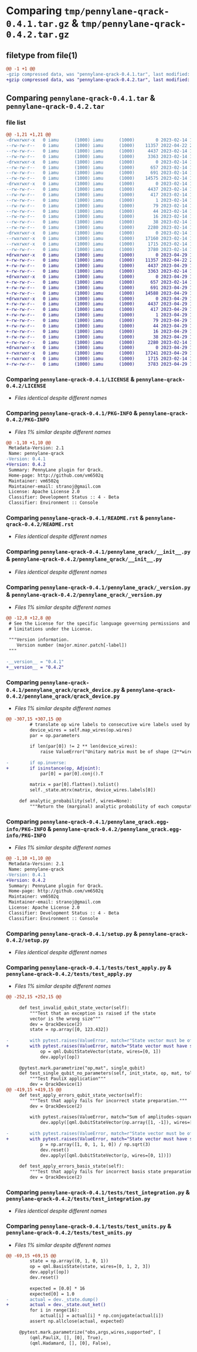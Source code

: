 # Comparing `tmp/pennylane-qrack-0.4.1.tar.gz` & `tmp/pennylane-qrack-0.4.2.tar.gz`

## filetype from file(1)

```diff
@@ -1 +1 @@
-gzip compressed data, was "pennylane-qrack-0.4.1.tar", last modified: Tue Feb 14 11:45:11 2023, max compression
+gzip compressed data, was "pennylane-qrack-0.4.2.tar", last modified: Sat Apr 29 12:07:48 2023, max compression
```

## Comparing `pennylane-qrack-0.4.1.tar` & `pennylane-qrack-0.4.2.tar`

### file list

```diff
@@ -1,21 +1,21 @@
-drwxrwxr-x   0 iamu      (1000) iamu      (1000)        0 2023-02-14 11:45:11.579066 pennylane-qrack-0.4.1/
--rw-rw-r--   0 iamu      (1000) iamu      (1000)    11357 2022-04-22 20:03:22.000000 pennylane-qrack-0.4.1/LICENSE
--rw-rw-r--   0 iamu      (1000) iamu      (1000)     4437 2023-02-14 11:45:11.579066 pennylane-qrack-0.4.1/PKG-INFO
--rw-rw-r--   0 iamu      (1000) iamu      (1000)     3363 2023-02-14 11:13:39.000000 pennylane-qrack-0.4.1/README.rst
-drwxrwxr-x   0 iamu      (1000) iamu      (1000)        0 2023-02-14 11:45:11.579066 pennylane-qrack-0.4.1/pennylane_qrack/
--rw-rw-r--   0 iamu      (1000) iamu      (1000)      657 2023-02-14 11:13:39.000000 pennylane-qrack-0.4.1/pennylane_qrack/__init__.py
--rw-rw-r--   0 iamu      (1000) iamu      (1000)      691 2023-02-14 11:14:25.000000 pennylane-qrack-0.4.1/pennylane_qrack/_version.py
--rw-rw-r--   0 iamu      (1000) iamu      (1000)    14575 2023-02-14 11:42:59.000000 pennylane-qrack-0.4.1/pennylane_qrack/qrack_device.py
-drwxrwxr-x   0 iamu      (1000) iamu      (1000)        0 2023-02-14 11:45:11.579066 pennylane-qrack-0.4.1/pennylane_qrack.egg-info/
--rw-rw-r--   0 iamu      (1000) iamu      (1000)     4437 2023-02-14 11:45:11.000000 pennylane-qrack-0.4.1/pennylane_qrack.egg-info/PKG-INFO
--rw-rw-r--   0 iamu      (1000) iamu      (1000)      417 2023-02-14 11:45:11.000000 pennylane-qrack-0.4.1/pennylane_qrack.egg-info/SOURCES.txt
--rw-rw-r--   0 iamu      (1000) iamu      (1000)        1 2023-02-14 11:45:11.000000 pennylane-qrack-0.4.1/pennylane_qrack.egg-info/dependency_links.txt
--rw-rw-r--   0 iamu      (1000) iamu      (1000)       79 2023-02-14 11:45:11.000000 pennylane-qrack-0.4.1/pennylane_qrack.egg-info/entry_points.txt
--rw-rw-r--   0 iamu      (1000) iamu      (1000)       44 2023-02-14 11:45:11.000000 pennylane-qrack-0.4.1/pennylane_qrack.egg-info/requires.txt
--rw-rw-r--   0 iamu      (1000) iamu      (1000)       16 2023-02-14 11:45:11.000000 pennylane-qrack-0.4.1/pennylane_qrack.egg-info/top_level.txt
--rw-rw-r--   0 iamu      (1000) iamu      (1000)       38 2023-02-14 11:45:11.579066 pennylane-qrack-0.4.1/setup.cfg
--rw-rw-r--   0 iamu      (1000) iamu      (1000)     2280 2023-02-14 11:31:02.000000 pennylane-qrack-0.4.1/setup.py
-drwxrwxr-x   0 iamu      (1000) iamu      (1000)        0 2023-02-14 11:45:11.579066 pennylane-qrack-0.4.1/tests/
--rwxrwxr-x   0 iamu      (1000) iamu      (1000)    17160 2023-02-14 11:27:48.000000 pennylane-qrack-0.4.1/tests/test_apply.py
--rwxrwxr-x   0 iamu      (1000) iamu      (1000)     1715 2023-02-14 11:28:19.000000 pennylane-qrack-0.4.1/tests/test_integration.py
--rw-rw-r--   0 iamu      (1000) iamu      (1000)     3780 2023-02-14 11:28:49.000000 pennylane-qrack-0.4.1/tests/test_units.py
+drwxrwxr-x   0 iamu      (1000) iamu      (1000)        0 2023-04-29 12:07:48.864655 pennylane-qrack-0.4.2/
+-rw-rw-r--   0 iamu      (1000) iamu      (1000)    11357 2022-04-22 20:03:22.000000 pennylane-qrack-0.4.2/LICENSE
+-rw-rw-r--   0 iamu      (1000) iamu      (1000)     4437 2023-04-29 12:07:48.864655 pennylane-qrack-0.4.2/PKG-INFO
+-rw-rw-r--   0 iamu      (1000) iamu      (1000)     3363 2023-02-14 11:13:39.000000 pennylane-qrack-0.4.2/README.rst
+drwxrwxr-x   0 iamu      (1000) iamu      (1000)        0 2023-04-29 12:07:48.864655 pennylane-qrack-0.4.2/pennylane_qrack/
+-rw-rw-r--   0 iamu      (1000) iamu      (1000)      657 2023-02-14 11:13:39.000000 pennylane-qrack-0.4.2/pennylane_qrack/__init__.py
+-rw-rw-r--   0 iamu      (1000) iamu      (1000)      691 2023-04-29 12:06:12.000000 pennylane-qrack-0.4.2/pennylane_qrack/_version.py
+-rw-rw-r--   0 iamu      (1000) iamu      (1000)    14588 2023-04-29 12:00:06.000000 pennylane-qrack-0.4.2/pennylane_qrack/qrack_device.py
+drwxrwxr-x   0 iamu      (1000) iamu      (1000)        0 2023-04-29 12:07:48.864655 pennylane-qrack-0.4.2/pennylane_qrack.egg-info/
+-rw-rw-r--   0 iamu      (1000) iamu      (1000)     4437 2023-04-29 12:07:48.000000 pennylane-qrack-0.4.2/pennylane_qrack.egg-info/PKG-INFO
+-rw-rw-r--   0 iamu      (1000) iamu      (1000)      417 2023-04-29 12:07:48.000000 pennylane-qrack-0.4.2/pennylane_qrack.egg-info/SOURCES.txt
+-rw-rw-r--   0 iamu      (1000) iamu      (1000)        1 2023-04-29 12:07:48.000000 pennylane-qrack-0.4.2/pennylane_qrack.egg-info/dependency_links.txt
+-rw-rw-r--   0 iamu      (1000) iamu      (1000)       79 2023-04-29 12:07:48.000000 pennylane-qrack-0.4.2/pennylane_qrack.egg-info/entry_points.txt
+-rw-rw-r--   0 iamu      (1000) iamu      (1000)       44 2023-04-29 12:07:48.000000 pennylane-qrack-0.4.2/pennylane_qrack.egg-info/requires.txt
+-rw-rw-r--   0 iamu      (1000) iamu      (1000)       16 2023-04-29 12:07:48.000000 pennylane-qrack-0.4.2/pennylane_qrack.egg-info/top_level.txt
+-rw-rw-r--   0 iamu      (1000) iamu      (1000)       38 2023-04-29 12:07:48.864655 pennylane-qrack-0.4.2/setup.cfg
+-rw-rw-r--   0 iamu      (1000) iamu      (1000)     2280 2023-02-14 11:31:02.000000 pennylane-qrack-0.4.2/setup.py
+drwxrwxr-x   0 iamu      (1000) iamu      (1000)        0 2023-04-29 12:07:48.864655 pennylane-qrack-0.4.2/tests/
+-rwxrwxr-x   0 iamu      (1000) iamu      (1000)    17241 2023-04-29 12:01:31.000000 pennylane-qrack-0.4.2/tests/test_apply.py
+-rwxrwxr-x   0 iamu      (1000) iamu      (1000)     1715 2023-02-14 11:28:19.000000 pennylane-qrack-0.4.2/tests/test_integration.py
+-rw-rw-r--   0 iamu      (1000) iamu      (1000)     3783 2023-04-29 12:03:05.000000 pennylane-qrack-0.4.2/tests/test_units.py
```

### Comparing `pennylane-qrack-0.4.1/LICENSE` & `pennylane-qrack-0.4.2/LICENSE`

 * *Files identical despite different names*

### Comparing `pennylane-qrack-0.4.1/PKG-INFO` & `pennylane-qrack-0.4.2/PKG-INFO`

 * *Files 1% similar despite different names*

```diff
@@ -1,10 +1,10 @@
 Metadata-Version: 2.1
 Name: pennylane-qrack
-Version: 0.4.1
+Version: 0.4.2
 Summary: PennyLane plugin for Qrack.
 Home-page: http://github.com/vm6502q
 Maintainer: vm6502q
 Maintainer-email: stranoj@gmail.com
 License: Apache License 2.0
 Classifier: Development Status :: 4 - Beta
 Classifier: Environment :: Console
```

### Comparing `pennylane-qrack-0.4.1/README.rst` & `pennylane-qrack-0.4.2/README.rst`

 * *Files identical despite different names*

### Comparing `pennylane-qrack-0.4.1/pennylane_qrack/__init__.py` & `pennylane-qrack-0.4.2/pennylane_qrack/__init__.py`

 * *Files identical despite different names*

### Comparing `pennylane-qrack-0.4.1/pennylane_qrack/_version.py` & `pennylane-qrack-0.4.2/pennylane_qrack/_version.py`

 * *Files 1% similar despite different names*

```diff
@@ -12,8 +12,8 @@
 # See the License for the specific language governing permissions and
 # limitations under the License.
 
 """Version information.
    Version number (major.minor.patch[-label])
 """
 
-__version__ = "0.4.1"
+__version__ = "0.4.2"
```

### Comparing `pennylane-qrack-0.4.1/pennylane_qrack/qrack_device.py` & `pennylane-qrack-0.4.2/pennylane_qrack/qrack_device.py`

 * *Files 1% similar despite different names*

```diff
@@ -307,15 +307,15 @@
         # translate op wire labels to consecutive wire labels used by the device
         device_wires = self.map_wires(op.wires)
         par = op.parameters
 
         if len(par[0]) != 2 ** len(device_wires):
             raise ValueError("Unitary matrix must be of shape (2**wires, 2**wires).")
 
-        if op.inverse:
+        if isinstance(op, Adjoint):
             par[0] = par[0].conj().T
 
         matrix = par[0].flatten().tolist()
         self._state.mtrx(matrix, device_wires.labels[0])
 
     def analytic_probability(self, wires=None):
         """Return the (marginal) analytic probability of each computational basis state."""
```

### Comparing `pennylane-qrack-0.4.1/pennylane_qrack.egg-info/PKG-INFO` & `pennylane-qrack-0.4.2/pennylane_qrack.egg-info/PKG-INFO`

 * *Files 1% similar despite different names*

```diff
@@ -1,10 +1,10 @@
 Metadata-Version: 2.1
 Name: pennylane-qrack
-Version: 0.4.1
+Version: 0.4.2
 Summary: PennyLane plugin for Qrack.
 Home-page: http://github.com/vm6502q
 Maintainer: vm6502q
 Maintainer-email: stranoj@gmail.com
 License: Apache License 2.0
 Classifier: Development Status :: 4 - Beta
 Classifier: Environment :: Console
```

### Comparing `pennylane-qrack-0.4.1/setup.py` & `pennylane-qrack-0.4.2/setup.py`

 * *Files identical despite different names*

### Comparing `pennylane-qrack-0.4.1/tests/test_apply.py` & `pennylane-qrack-0.4.2/tests/test_apply.py`

 * *Files 1% similar despite different names*

```diff
@@ -252,15 +252,15 @@
 
     def test_invalid_qubit_state_vector(self):
         """Test that an exception is raised if the state
         vector is the wrong size"""
         dev = QrackDevice(2)
         state = np.array([0, 123.432])
 
-        with pytest.raises(ValueError, match=r"State vector must be of length 2\*\*wires"):
+        with pytest.raises(ValueError, match="State vector must have shape \\(2\\*\\*wires,\\) or \\(batch_size, 2\\*\\*wires\\)."):
             op = qml.QubitStateVector(state, wires=[0, 1])
             dev.apply([op])
 
     @pytest.mark.parametrize("op,mat", single_qubit)
     def test_single_qubit_no_parameters(self, init_state, op, mat, tol):
         """Test PauliX application"""
         dev = QrackDevice(1)
@@ -419,15 +419,15 @@
     def test_apply_errors_qubit_state_vector(self):
         """Test that apply fails for incorrect state preparation."""
         dev = QrackDevice(2)
 
         with pytest.raises(ValueError, match="Sum of amplitudes-squared does not equal one."):
             dev.apply([qml.QubitStateVector(np.array([1, -1]), wires=[0])])
 
-        with pytest.raises(ValueError, match=r"State vector must be of length 2\*\*wires."):
+        with pytest.raises(ValueError, match="State vector must have shape \\(2\\*\\*wires,\\) or \\(batch_size, 2\\*\\*wires\\)."):
             p = np.array([1, 0, 1, 1, 0]) / np.sqrt(3)
             dev.reset()
             dev.apply([qml.QubitStateVector(p, wires=[0, 1])])
 
     def test_apply_errors_basis_state(self):
         """Test that apply fails for incorrect basis state preparation."""
         dev = QrackDevice(2)
```

### Comparing `pennylane-qrack-0.4.1/tests/test_integration.py` & `pennylane-qrack-0.4.2/tests/test_integration.py`

 * *Files identical despite different names*

### Comparing `pennylane-qrack-0.4.1/tests/test_units.py` & `pennylane-qrack-0.4.2/tests/test_units.py`

 * *Files 1% similar despite different names*

```diff
@@ -69,15 +69,15 @@
         state = np.array((0, 1, 0, 1))
         op = qml.BasisState(state, wires=[0, 1, 2, 3])
         dev.apply([op])
         dev.reset()
 
         expected = [0.0] * 16
         expected[0] = 1.0
-        actual = dev._state.dump()
+        actual = dev._state.out_ket()
         for i in range(16):
             actual[i] = actual[i] * np.conjugate(actual[i])
         assert np.allclose(actual, expected)
 
     @pytest.mark.parametrize("obs,args,wires,supported", [
         (qml.PauliX, [], [0], True),
         (qml.Hadamard, [], [0], False),
```


